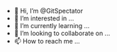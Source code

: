 - 👋 Hi, I’m @GitSpectator
- 👀 I’m interested in ...
- 🌱 I’m currently learning ...
- 💞️ I’m looking to collaborate on ...
- 📫 How to reach me ...

<!---
GitSpectator/GitSpectator is a ✨ special ✨ repository because its `README.md` (this file) appears on your GitHub profile.
You can click the Preview link to take a look at your changes.
--->
